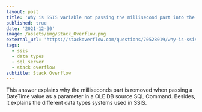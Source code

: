 ```yaml
---
layout: post
title: 'Why is SSIS variable not passing the millisecond part into the query?'
published: true
date: '2021-12-30'
image: /assets/img/Stack_Overflow.png
external_url: 'https://stackoverflow.com/questions/70528019/why-is-ssis-variable-not-passing-the-millisecond-part-into-the-query/70536921#70536921'
tags:
  - ssis
  - data types
  - sql server
  - stack overflow
subtitle: Stack Overflow
---
```

This answer explains why the milliseconds part is removed when passing a DateTime value as a parameter in a OLE DB source SQL Command. Besides, it explains the different data types systems used in SSIS.
